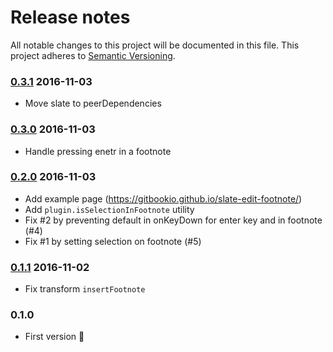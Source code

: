 # Release notes
All notable changes to this project will be documented in this file.
This project adheres to [Semantic Versioning](http://semver.org/).

### [0.3.1] 2016-11-03
  [0.3.1]: https://github.com/GitbookIO/slate-edit-footnote/compare/0.3.0...0.3.1

- Move slate to peerDependencies

### [0.3.0] 2016-11-03
  [0.3.0]: https://github.com/GitbookIO/slate-edit-footnote/compare/0.2.0...0.3.0

- Handle pressing enetr in a footnote

### [0.2.0] 2016-11-03
  [0.2.0]: https://github.com/GitbookIO/slate-edit-footnote/compare/0.1.1...0.2.0

- Add example page (https://gitbookio.github.io/slate-edit-footnote/)
- Add `plugin.isSelectionInFootnote` utility
- Fix #2 by preventing default in onKeyDown for enter key and in footnote (#4)
- Fix #1 by setting selection on footnote (#5)

### [0.1.1] 2016-11-02
  [0.1.1]: https://github.com/GitbookIO/slate-edit-footnote/compare/0.1.0...0.1.1

- Fix transform `insertFootnote`

### 0.1.0

- First version 👏
